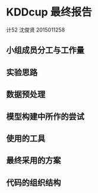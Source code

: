 # KDDcup 最终报告 

计52 沈俊贤 2015011258

## 小组成员分工与工作量 

## 实验思路

## 数据预处理

## 模型构建中所作的尝试 

## 使用的工具

## 最终采用的方案

##  代码的组织结构



